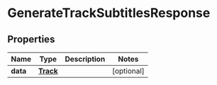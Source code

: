 

# GenerateTrackSubtitlesResponse

## Properties

Name | Type | Description | Notes
------------ | ------------- | ------------- | -------------
**data** | [**Track**](Track.md) |  |  [optional]



